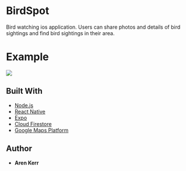# BirdSpot

Bird watching ios application. Users can share photos and details of bird sightings and find bird sightings in their area.

# Example

<img src="./assets/images/birdspot-demo.gif">

## Built With

* [Node.js](https://nodejs.org/en/)
* [React Native](https://facebook.github.io/react-native/) 
* [Expo](https://expo.io/)
* [Cloud Firestore](https://firebase.google.com/products/firestore/)
* [Google Maps Platform](https://developers.google.com/maps/documentation/)

## Author

* **Aren Kerr** 

